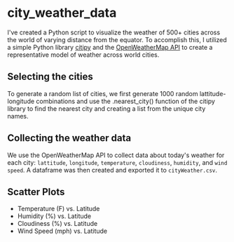 # city_weather_data

I've created a Python script to visualize the weather of 500+ cities across the world of varying distance from the equator. To accomplish this, I utilized a simple Python library [citipy](https://pypi.python.org/pypi/citipy) and the [OpenWeatherMap API](https://openweathermap.org/api) to create a representative model of weather across world cities.

## Selecting the cities
To generate a random list of cities, we first generate 1000 random lattitude-longitude combinations and use the .nearest_city() function of the citipy library to find the nearest city and creating a list from the unique city names.

## Collecting the weather data
We use the OpenWeatherMap API to collect data about today's weather for each city: `lattitude`, `longitude`, `temperature`, `cloudiness`, `humidity`, and `wind speed`.  A dataframe was then created and exported it to `cityWeather.csv`.


## Scatter Plots
* Temperature (F) vs. Latitude
* Humidity (%) vs. Latitude
* Cloudiness (%) vs. Latitude
* Wind Speed (mph) vs. Latitude

